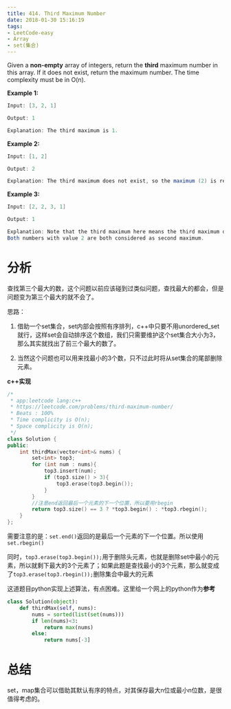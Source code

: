 ```yaml
---
title: 414. Third Maximum Number
date: 2018-01-30 15:16:19
tags:
- LeetCode-easy
- Array
- set(集合)
---
```


Given a **non-empty** array of integers, return the **third** maximum number in this array. If it does not exist, return the maximum number. The time complexity must be in O(n).

**Example 1:**

```java
Input: [3, 2, 1]

Output: 1

Explanation: The third maximum is 1.
```



**Example 2:**

```java
Input: [1, 2]

Output: 2

Explanation: The third maximum does not exist, so the maximum (2) is returned instead.
```



**Example 3:**

```java
Input: [2, 2, 3, 1]

Output: 1

Explanation: Note that the third maximum here means the third maximum distinct number.
Both numbers with value 2 are both considered as second maximum.
```

# 分析

查找第三个最大的数，这个问题以前应该碰到过类似问题，查找最大的都会，但是问题变为第三个最大的就不会了。

思路：

1. 借助一个set集合，set内部会按照有序排列，c++中只要不用unordered_set就行，这样set会自动排序这个数组，我们只需要维护这个set集合大小为3，那么其实就找出了前三个最大的数了。

2. 当然这个问题也可以用来找最小的3个数，只不过此时将从set集合的尾部删除元素。

**c++实现**

```c++
/*
 * app:leetcode lang:c++
 * https://leetcode.com/problems/third-maximum-number/
 * Beats : 100%
 * Time complicity is O(n);
 * Space complicity is O(n);
 */
class Solution {
public:
    int thirdMax(vector<int>& nums) {
		set<int> top3;
		for (int num : nums){
			top3.insert(num);
			if (top3.size() > 3){
				top3.erase(top3.begin());
			}
		}
        //注意end返回最后一个元素的下一个位置，所以要用rbegin
		return top3.size() == 3 ? *top3.begin() : *top3.rbegin();
    }
};
```

需要注意的是：`set.end()`返回的是最后一个元素的下一个位置。所以使用`set.rbegin()`

同时，`top3.erase(top3.begin());`用于删除头元素，也就是删除set中最小的元素，所以就剩下最大的3个元素了；如果此题是查找最小的3个元素，那么就变成了`top3.erase(top3.rbegin());`删除集合中最大的元素

这道题目python实现上述算法，有点困难。这里给一个网上的python作为**参考**

```python
class Solution(object):
    def thirdMax(self, nums):
        nums = sorted(list(set(nums)))
        if len(nums)<3:
            return max(nums)
        else:
            return nums[-3]
```



# 总结

set，map集合可以借助其默认有序的特点，对其保存最大n位或最小n位数，是很值得考虑的。
